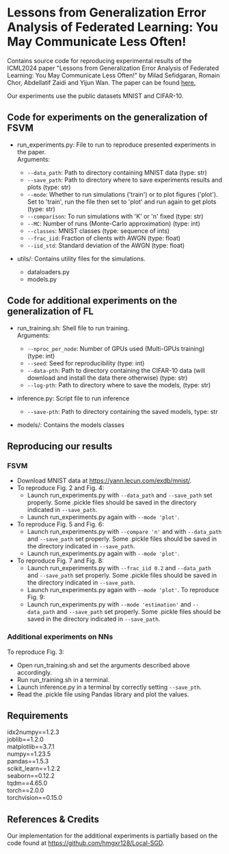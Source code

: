# Lessons from Generalization Error Analysis of Federated Learning: You May Communicate Less Often!
Contains source code for reproducing experimental results of the ICML2024 paper "Lessons from Generalization Error Analysis of Federated Learning: You May Communicate Less Often!" by Milad Sefidgaran, Romain Chor, Abdellatif Zaidi and Yijun Wan.
The paper can be found [here.](https://arxiv.org/abs/2306.05862)

Our experiments use the public datasets MNIST and CIFAR-10. 

## Code for experiments on the generalization of FSVM 
- run_experiments.py: File to run to reproduce presented experiments in the paper.  
  Arguments:  
  - `--data_path`: Path to directory containing MNIST data (type: str)  
  - `--save_path`: Path to directory where to save experiments results and plots (type: str)  
  - `--mode`: Whether to run simulations ('train') or to plot figures ('plot'). Set to 'train', run the file then set to 'plot' and run again to get plots (type: str)  
  - `--comparison`: To run simulations with 'K' or 'n' fixed (type: str)  
  - `--MC`: Number of runs (Monte-Carlo approximation) (type: int) 
  - `--classes`: MNIST classes (type: sequence of ints)  
  - `--frac_iid`: Fraction of clients with AWGN (type: float)  
  - `--iid_std`: Standard deviation of the AWGN (type: float)

- utils/: Contains utility files for the simulations.  
  - dataloaders.py
  - models.py

 
## Code for additional experiments on the generalization of FL 
- run_training.sh: Shell file to run training.  
  Arguments:
  - `--nproc_per_node`: Number of GPUs used (Multi-GPUs training) (type: int)
  - `--seed`: Seed for reproducibility (type: int)
  - `--data-pth`: Path to directory containing the CIFAR-10 data (will download and install the data there otherwise) (type: str)
  - `--log-pth`: Path to directory where to save the models, (type: str)

- inference.py: Script file to run inference  
  - `--save-pth`: Path to directory containing the saved models, type: str

- models/: Contains the models classes


## Reproducing our results

### FSVM
- Download MNIST data at https://yann.lecun.com/exdb/mnist/.
- To reproduce Fig. 2 and Fig. 4:
  - Launch run_experiments.py with `--data_path` and `--save_path` set properly. Some .pickle files should be saved in the 
   directory indicated in `--save_path`.
  - Launch run_experiments.py again with `--mode 'plot'`. 
- To reproduce Fig. 5 and Fig. 6:
  - Launch run_experiments.py with `--compare 'n'` and with `--data_path` and `--save_path` set properly. Some .pickle files should be saved in the 
   directory indicated in `--save_path`.
  - Launch run_experiments.py again with `--mode 'plot'`. 
- To reproduce Fig. 7 and Fig. 8:
  - Launch run_experiments.py with `--frac_iid 0.2` and `--data_path` and `--save_path` set properly. Some .pickle files should be saved in the 
   directory indicated in `--save_path`.
  - Launch run_experiments.py again with `--mode 'plot'`. 
 To reproduce Fig. 9:	
   - Launch run_experiments.py with `--mode 'estimation'` and `--data_path` and `--save_path` set properly. Some .pickle files should be saved in the 
     directory indicated in `--save_path`.

### Additional experiments on NNs
To reproduce Fig. 3:
  - Open run_training.sh and set the arguments described above accordingly. 
  - Run run_training.sh in a terminal.
  - Launch inference.py in a terminal by correctly setting `--save_pth`.
  - Read the .pickle file using Pandas library and plot the values.


## Requirements
idx2numpy==1.2.3  
joblib==1.2.0  
matplotlib==3.7.1  
numpy==1.23.5  
pandas==1.5.3  
scikit_learn==1.2.2  
seaborn==0.12.2  
tqdm==4.65.0  
torch==2.0.0  
torchvision==0.15.0


## References & Credits
Our implementation for the additional experiments is partially based on the code found at https://github.com/hmgxr128/Local-SGD.
